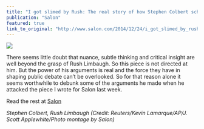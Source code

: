 ```yaml
---
title: "I got slimed by Rush: The real story of how Stephen Colbert schooled Limbaugh on U.S. history, patriotism"
publication: "Salon"
featured: true
link_to_original: "http://www.salon.com/2014/12/24/i_got_slimed_by_rush_the_real_story_of_how_stephen_colbert_schooled_limbaugh_on_u_s_history_patriotism/"
---
```

![](/assets/img/colbert_limbaugh.jpg)

There seems little doubt that nuance, subtle thinking and critical insight are well beyond the grasp of Rush Limbaugh. So this piece is not directed at him. But the power of his arguments is real and the force they have in shaping public debate can’t be overlooked. So for that reason alone it seems worthwhile to debunk some of the arguments he made when he attacked the piece I wrote for Salon last week.

Read the rest at [Salon](http://www.salon.com/2014/12/24/i_got_slimed_by_rush_the_real_story_of_how_stephen_colbert_schooled_limbaugh_on_u_s_history_patriotism/)

_Stephen Colbert, Rush Limbaugh (Credit: Reuters/Kevin Lamarque/AP/J. Scott Applewhite/Photo montage by Salon)_
